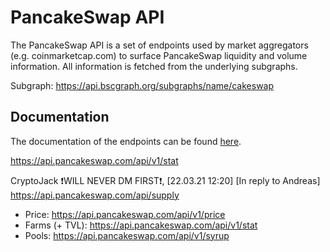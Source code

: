 # PancakeSwap API

The PancakeSwap API is a set of endpoints used by market aggregators (e.g. coinmarketcap.com) to surface PancakeSwap liquidity
and volume information. All information is fetched from the underlying subgraphs.

Subgraph: https://api.bscgraph.org/subgraphs/name/cakeswap

## Documentation

The documentation of the endpoints can be found [here](./documentation.md).

https://api.pancakeswap.com/api/v1/stat

CryptoJack ❗WILL NEVER DM FIRST❗, [22.03.21 12:20]
[In reply to Andreas]
https://api.pancakeswap.com/api/supply

- Price: https://api.pancakeswap.com/api/v1/price
- Farms (+ TVL): https://api.pancakeswap.com/api/v1/stat
- Pools: https://api.pancakeswap.com/api/v1/syrup
